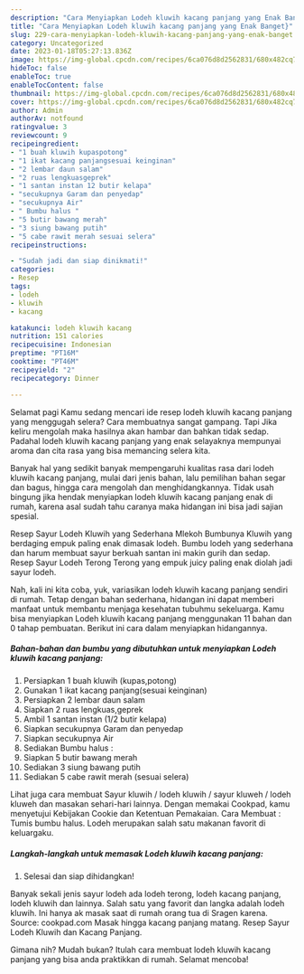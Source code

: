 ```yaml
---
description: "Cara Menyiapkan Lodeh kluwih kacang panjang yang Enak Banget}"
title: "Cara Menyiapkan Lodeh kluwih kacang panjang yang Enak Banget}"
slug: 229-cara-menyiapkan-lodeh-kluwih-kacang-panjang-yang-enak-banget
category: Uncategorized
date: 2023-01-18T05:27:13.836Z
image: https://img-global.cpcdn.com/recipes/6ca076d8d2562831/680x482cq70/lodeh-kluwih-kacang-panjang-foto-resep-utama.jpg
hideToc: false
enableToc: true
enableTocContent: false
thumbnail: https://img-global.cpcdn.com/recipes/6ca076d8d2562831/680x482cq70/lodeh-kluwih-kacang-panjang-foto-resep-utama.jpg
cover: https://img-global.cpcdn.com/recipes/6ca076d8d2562831/680x482cq70/lodeh-kluwih-kacang-panjang-foto-resep-utama.jpg
author: Admin
authorAv: notfound
ratingvalue: 3
reviewcount: 9
recipeingredient:
- "1 buah kluwih kupaspotong"
- "1 ikat kacang panjangsesuai keinginan"
- "2 lembar daun salam"
- "2 ruas lengkuasgeprek"
- "1 santan instan 12 butir kelapa"
- "secukupnya Garam dan penyedap"
- "secukupnya Air"
- " Bumbu halus "
- "5 butir bawang merah"
- "3 siung bawang putih"
- "5 cabe rawit merah sesuai selera"
recipeinstructions:

- "Sudah jadi dan siap dinikmati!"
categories:
- Resep
tags:
- lodeh
- kluwih
- kacang

katakunci: lodeh kluwih kacang 
nutrition: 151 calories
recipecuisine: Indonesian
preptime: "PT16M"
cooktime: "PT46M"
recipeyield: "2"
recipecategory: Dinner

---
```



Selamat pagi Kamu sedang mencari ide resep lodeh kluwih kacang panjang yang menggugah selera? Cara membuatnya sangat gampang. Tapi Jika keliru mengolah maka hasilnya akan hambar dan bahkan tidak sedap. Padahal lodeh kluwih kacang panjang yang enak selayaknya mempunyai aroma dan cita rasa yang bisa memancing selera kita.


Banyak hal yang sedikit banyak mempengaruhi kualitas rasa dari lodeh kluwih kacang panjang, mulai dari jenis bahan, lalu pemilihan bahan segar dan bagus, hingga cara mengolah dan menghidangkannya. Tidak usah bingung jika hendak menyiapkan lodeh kluwih kacang panjang enak di rumah, karena asal sudah tahu caranya maka hidangan ini bisa jadi sajian spesial.

Resep Sayur Lodeh Kluwih yang Sederhana Mlekoh Bumbunya Kluwih yang berdaging empuk paling enak dimasak lodeh. Bumbu lodeh yang sederhana dan harum membuat sayur berkuah santan ini makin gurih dan sedap. Resep Sayur Lodeh Terong Terong yang empuk juicy paling enak diolah jadi sayur lodeh.


Nah, kali ini kita coba, yuk, variasikan lodeh kluwih kacang panjang sendiri di rumah. Tetap dengan bahan sederhana, hidangan ini dapat memberi manfaat untuk membantu menjaga kesehatan tubuhmu sekeluarga. Kamu bisa menyiapkan Lodeh kluwih kacang panjang menggunakan 11 bahan dan 0 tahap pembuatan. Berikut ini cara dalam menyiapkan hidangannya.

<!--inarticleads1-->

##### Bahan-bahan dan bumbu yang dibutuhkan untuk menyiapkan Lodeh kluwih kacang panjang:

1. Persiapkan 1 buah kluwih (kupas,potong)
1. Gunakan 1 ikat kacang panjang(sesuai keinginan)
1. Persiapkan 2 lembar daun salam
1. Siapkan 2 ruas lengkuas,geprek
1. Ambil 1 santan instan (1/2 butir kelapa)
1. Siapkan secukupnya Garam dan penyedap
1. Siapkan secukupnya Air
1. Sediakan  Bumbu halus :
1. Siapkan 5 butir bawang merah
1. Sediakan 3 siung bawang putih
1. Sediakan 5 cabe rawit merah (sesuai selera)


Lihat juga cara membuat Sayur kluwih / lodeh kluwih / sayur kluweh / lodeh kluweh dan masakan sehari-hari lainnya. Dengan memakai Cookpad, kamu menyetujui Kebijakan Cookie dan Ketentuan Pemakaian. Cara Membuat : Tumis bumbu halus. Lodeh merupakan salah satu makanan favorit di keluargaku. 

<!--inarticleads2-->

##### Langkah-langkah untuk memasak Lodeh kluwih kacang panjang:


1. Selesai dan siap dihidangkan!

Banyak sekali jenis sayur lodeh ada lodeh terong, lodeh kacang panjang, lodeh kluwih dan lainnya. Salah satu yang favorit dan langka adalah lodeh kluwih. Ini hanya ak masak saat di rumah orang tua di Sragen karena. Source: cookpad.com Masak hingga kacang panjang matang. Resep Sayur Lodeh Kluwih dan Kacang Panjang. 

Gimana nih? Mudah bukan? Itulah cara membuat lodeh kluwih kacang panjang yang bisa anda praktikkan di rumah. Selamat mencoba!
